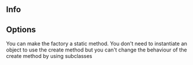 ## Info


## Options
You can make the factory a static method. You don't need to instantiate an object to use the create method but you can't change the behaviour of the create method by using subclasses